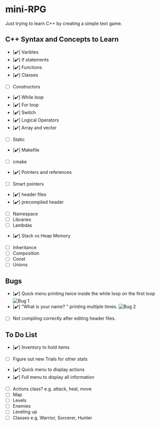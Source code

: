 # mini-RPG
Just trying to learn C++ by creating a simple text game.

## C++ Syntax and Concepts to Learn  
* [:heavy_check_mark:] Varibles
* [:heavy_check_mark:] If statements
* [:heavy_check_mark:] Functions
* [:heavy_check_mark:] Classes
* [ ] Constructors
* [:heavy_check_mark:] While loop
* [:heavy_check_mark:] For loop
* [:heavy_check_mark:] Switch
* [:heavy_check_mark:] Logical Operators
* [:heavy_check_mark:] Array and vector
* [ ] Static
* [:heavy_check_mark:] Makefile
* [ ] cmake
* [:heavy_check_mark:] Pointers and references
* [ ] Smart pointers
* [:heavy_check_mark:] header files
* [:heavy_check_mark:] precompiled header
* [ ] Namespace
* [ ] Libraries 
* [ ] Lambdas
* [:heavy_check_mark:] Stack vs Heap Memory 
* [ ] Inheritance
* [ ] Composition 
* [ ] Const
* [ ] Unions

## Bugs 
* [:heavy_check_mark:] Quick menu printing twice inside the while loop on the first loop
![Bug 1](https://i.imgur.com/AjFiy5S.png)
* [:heavy_check_mark:] "What is your name? " printing multiple times.
![Bug 2](https://i.imgur.com/YrTU1St.png)
* [ ] Not compiling correctly after editing header files.

## To Do List
* [:heavy_check_mark:] Inventory to hold items
* [ ] Figure out new Trials for other stats
* [:heavy_check_mark:] Quick menu to display actions
* [:heavy_check_mark:] Full menu to display all information
* [ ] Actions class? e.g. attack, heal, move
* [ ] Map
* [ ] Levels
* [ ] Enemies
* [ ] Leveling up
* [ ] Classes e.g. Warrior, Sorcerer, Hunter
